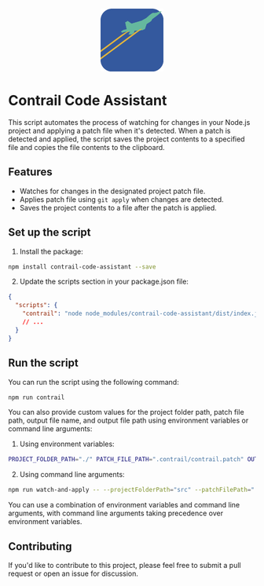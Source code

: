 <p style="text-align: center">
   <img width="128" height="128" src="contrail.png" />
</p>

# Contrail Code Assistant

This script automates the process of watching for changes in your Node.js project and applying a patch file when it's detected. When a patch is detected and applied, the script saves the project contents to a specified file and copies the file contents to the clipboard.

## Features

- Watches for changes in the designated project patch file.
- Applies patch file using `git apply` when changes are detected.
- Saves the project contents to a file after the patch is applied.

## Set up the script

1. Install the package:

```sh
npm install contrail-code-assistant --save
```

2. Update the scripts section in your package.json file:

```json
{
  "scripts": {
    "contrail": "node node_modules/contrail-code-assistant/dist/index.js"
    // ...
  }
}
```

## Run the script

You can run the script using the following command:
```sh
npm run contrail
```

You can also provide custom values for the project folder path, patch file path, output file name, and output file path using environment variables or command line arguments:

1. Using environment variables:
```sh
PROJECT_FOLDER_PATH="./" PATCH_FILE_PATH=".contrail/contrail.patch" OUTPUT_FILE_NAME="contrail_prepared_response.txt" OUTPUT_FILE=".contrail/contrail_prepared_response.txt"
```
2. Using command line arguments:
``` sh
npm run watch-and-apply -- --projectFolderPath="src" --patchFilePath=".contrail/contrail.patch" --outputFileName="contrail_prepared_response.txt" --outputFile=".contrail/contrail_prepared_response.txt"
```

You can use a combination of environment variables and command line arguments, with command line arguments taking precedence over environment variables.

## Contributing
If you'd like to contribute to this project, please feel free to submit a pull request or open an issue for discussion.

